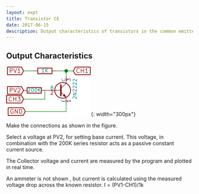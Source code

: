 ```yaml
---
layout: expt
title: Transistor CE
date: 2017-06-15
description: Output characteristics of transistors in the common emitter configuration
---
```


## Output Characteristics
![](images/schematics/tranCE.svg ){: width="300px"}

Make the connections as shown in the figure.

Select a voltage at PV2, for setting base current. This voltage, in combination with the 200K series resistor acts as a passive constant current source.

The Collector voltage and current are measured by the program and plotted in real time.

An ammeter is not shown , but current is calculated using the measured voltage drop across the known resistor. I = (PV1-CH1)/1k


